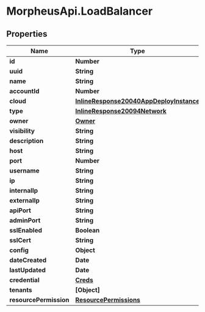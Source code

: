 # MorpheusApi.LoadBalancer

## Properties

Name | Type | Description | Notes
------------ | ------------- | ------------- | -------------
**id** | **Number** |  | [optional] 
**uuid** | **String** |  | [optional] 
**name** | **String** |  | [optional] 
**accountId** | **Number** |  | [optional] 
**cloud** | [**InlineResponse20040AppDeployInstance**](InlineResponse20040AppDeployInstance.md) |  | [optional] 
**type** | [**InlineResponse20094Network**](InlineResponse20094Network.md) |  | [optional] 
**owner** | [**Owner**](Owner.md) |  | [optional] 
**visibility** | **String** |  | [optional] 
**description** | **String** |  | [optional] 
**host** | **String** |  | [optional] 
**port** | **Number** |  | [optional] 
**username** | **String** |  | [optional] 
**ip** | **String** |  | [optional] 
**internalIp** | **String** |  | [optional] 
**externalIp** | **String** |  | [optional] 
**apiPort** | **String** |  | [optional] 
**adminPort** | **String** |  | [optional] 
**sslEnabled** | **Boolean** |  | [optional] 
**sslCert** | **String** |  | [optional] 
**config** | **Object** |  | [optional] 
**dateCreated** | **Date** |  | [optional] 
**lastUpdated** | **Date** |  | [optional] 
**credential** | [**Creds**](Creds.md) |  | [optional] 
**tenants** | **[Object]** |  | [optional] 
**resourcePermission** | [**ResourcePermissions**](ResourcePermissions.md) |  | [optional] 


